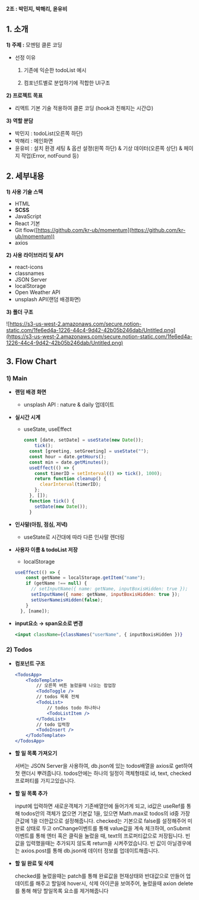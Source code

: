 **2조 : 박민지, 박해리, 윤유비**

## 1. 소개

**1) 주제 :** 모멘텀 클론 코딩

- 선정 이유

    1) 기존에 익순한 todoList 예시

    2) 컴포넌트별로 분업하기에 적합한 UI구조

**2) 프로젝트 목표**

- 리액트 기본 기술 적용하여 클론 코딩 (hook과 친해지는 시간😉)

**3) 역할 분담**

- 박민지 : todoList(오른쪽 하단)
- 박해리 : 메인화면
- 윤유비 : 설치 환경 세팅 & 옵션 설졍(왼쪽 하단) & 기상 데이터(오른쪽 상단) & 페이지 작업(Error, notFound 등)

## 2. 세부내용

**1) 사용 기술 스택**

- HTML
- **SCSS**
- JavaScript
- React 기본
- Git flow([https://github.com/kr-ub/momentum](https://github.com/kr-ub/momentum))
- axios

**2) 사용 라이브러리 및 API**

- react-icons
- classnames
- JSON Server
- localStorage
- Open Weather API
- unsplash API(랜덤 배경화면)

**3) 폴더 구조**

![https://s3-us-west-2.amazonaws.com/secure.notion-static.com/1fe6ed4a-1226-44c4-9d42-42b05b246dab/Untitled.png](https://s3-us-west-2.amazonaws.com/secure.notion-static.com/1fe6ed4a-1226-44c4-9d42-42b05b246dab/Untitled.png)

## **3. Flow Chart**

### 1) **Main**

- **랜덤 배경 화면**
    - unsplash API : nature & daily 업데이트
- **실시간 시계**
    - useState, useEffect

        ```jsx
        const [date, setDate] = useState(new Date());
        	tick();
          const [greeting, setGreeting] = useState("");
          const hour = date.getHours();
          const min = date.getMinutes();
          useEffect(() => {
            const timerID = setInterval(() => tick(), 1000);
            return function cleanup() {
              clearInterval(timerID);
            };
          }, []);
          function tick() {
            setDate(new Date());
          }
        ```

- **인사말(아침, 점심, 저녁)**
    - useState로 시간대에 따라 다른 인사말 렌더링
- **사용자 이름 & todoList 저장**
    - localStorage

    ```jsx
    useEffect(() => {
        const getName = localStorage.getItem("name");
        if (getName !== null) {
          // setInputName({ name: getName, inputBoxisHidden: true });
          setInputName({ name: getName, inputBoxisHidden: true });
          setUserNameisHidden(false);
        }
      }, [name]);
    ```

- **input요소 → span요소로 변경**

    ```jsx
    <input className={classNames("userName", { inputBoxisHidden })}
    ```

### 2) **Todos**

- **컴포넌트 구조**

    ```jsx
    <TodosApp>
    	<TodoTemplate>
    		// 오른쪽 버튼 눌렀을때 나오는 팝업창
    		<TodoToggle />
    		// todos 목록 전체
    		<TodoList>
    			// todos todo 하나하나
    			<TodoListItem />
    		</TodoList>
    		// todo 입력창
    		<TodoInsert />
    	</TodoTemplate>
    </TodosApp>

    ```

- **할 일 목록 가져오기**

    서버는 JSON Server을 사용하여, db.json에 있는 todos배열을 axios로 get하여 첫 랜더시 뿌려줍니다.
    todos안에는 하나의 일정이 객체형태로 id, text, checked 프로퍼티를 가지고있습니다.

- **할 일 목록 추가**

    input에 입력하면 새로운객체가 기존배열안에 들어가게 되고, id값은 useRef를 통해 todos안의 객체가 없으면 기본값 1을, 있으면 Math.max로 todos의 id중 가장 큰값에 1을 더한값으로 설정해줍니다. checked는 기본으로 false를 설정해주어 미완료 상태로 두고 onChange이벤트를 통해 value값을 계속 체크하여, onSubmit 이벤트를 통해 엔터 혹은 클릭을 눌렀을 때, text의 프로퍼티값으로 저장됩니다.
    빈 값을 입력했을때는 추가되지 않도록 return을 시켜주었습니다.
    빈 값이 아닐경우에는 axios.post를 통해 db.json에 데이터 정보를 업데이트해줍니다.

- **할 일 완료 및 삭제**

    checked를 눌렀을때는 patch를 통해 완료값을 현재상태와 반대값으로 만들어 업데이트를 해주고
    할일에 hover시, 삭제 아이콘을 보여주어, 눌렀을때 axion delete를 통해 해당 할일목록 
    요소를 제거해줍니다